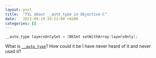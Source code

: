 ```yaml
---
layout: post
title:  "TIL about __auto_type in Objective-C"
date:   2021-09-19 19:22:00 +0200
categories: []
---
```

```Objective-C
__auto_type layersOnlySet = [NSSet setWithArray:layersOnly];
```

What is [`__auto_type`](https://stackoverflow.com/questions/64846957/is-there-any-difference-between-auto-and-auto-type)? How could it be I have never heard of it and never used it?
